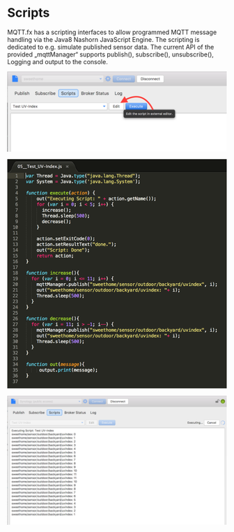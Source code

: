 # Scripts
MQTT.fx has a scripting interfaces to allow programmed MQTT message handling via the Java8 Nashorn JavaScript Engine. The scripting is dedicated to e.g. simulate published sensor data.
The current API of the provided „mqttManager“ supports publish(), subscribe(), unsubscribe(), Logging and output to the console.

![](mqttfx_scripting_3.png)

![](mqttfx_scripting_2.png)

![](mqttfx_scripting_1.png)


